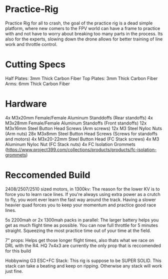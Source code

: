 # Practice-Rig
Practice Rig for all to crash, the goal of the practice rig is a dead simple platform, where new comers to the FPV world can have a frame to practice with and not have to worry about breaking too many parts in the process. Its also for the experts, slowing down the drone allows for better training of line work and throttle control. 

# Cutting Specs
Half Plates: 3mm Thick Carbon Fiber
Top Plates: 3mm Thick Carbon Fiber
Arms: 6mm Thick Carbon Fiber

# Hardware
4x M3x20mm Female/Female Aluminum Standdoffs (Rear standoffs)
4x M3x28mm Female/Female Aluminum Standoffs (Front standoffs)
12x M3x16mm Steel Button Head Screws (Arm screws)
12x M3 Steel Nyloc Nuts (Arm nuts)
28x M3x8mm Steel Button Head Screws (Screws for standoffs and motors)
4x M3x20-22mm Steel Button Head (FC Stack screws)
4x M3 Aluminum Nyloc Nut (FC Stack nuts)
4x FC Isolation Grommets (https://www.project399.com/collections/products/products/fc-isolation-grommets)

# Reccomended Build
2408/2507/2510 sized motors, in 1300kv: The reason for the lower KV is to force you to learn race lines. If you're always using extra power as a crutch to fly, you wont ever learn the fast way around the track. Having a slower heavier quad forces you to keep your momentum and practice good race lines. 

5s 2200mah or 2x 1300mah packs in parallel: The larger battery helps you get as much flight time as possible. You can now full throttle for 5 minutes straight. Squeezing the most practice time out of your time at the field.

7" props: Helps get those longer flight times, also thats what we race on DRL with the R4. HQ 7x4x3 are currently the only prop that is reccomended for this build

Hobbywing G3 ESC+FC Stack: This rig is suppose to be SUPER SOLID. This stack can take a beating and keep on ripping. Otherwise any stack will work just fine. 
